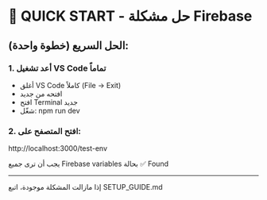 # 🚀 QUICK START - حل مشكلة Firebase

## الحل السريع (خطوة واحدة):

### 1. أعد تشغيل VS Code تماماً

- أغلق VS Code كاملاً (File → Exit)
- افتحه من جديد
- افتح Terminal جديد
- شغّل: npm run dev

### 2. افتح المتصفح على:

http://localhost:3000/test-env

يجب أن ترى جميع Firebase variables بحالة ✅ Found

---

إذا مازالت المشكلة موجودة، اتبع SETUP_GUIDE.md
